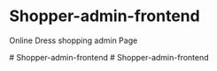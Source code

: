 
# Shopper-admin-frontend

Online Dress shopping admin Page





#   S h o p p e r - a d m i n - f r o n t e n d  
 #   S h o p p e r - a d m i n - f r o n t e n d  
 